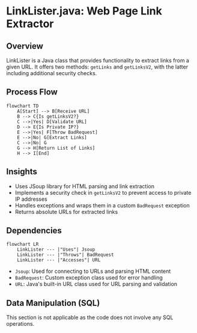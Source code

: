 # LinkLister.java: Web Page Link Extractor

## Overview

LinkLister is a Java class that provides functionality to extract links from a given URL. It offers two methods: `getLinks` and `getLinksV2`, with the latter including additional security checks.

## Process Flow

```mermaid
flowchart TD
    A[Start] --> B[Receive URL]
    B --> C{Is getLinksV2?}
    C -->|Yes| D[Validate URL]
    D --> E{Is Private IP?}
    E -->|Yes| F[Throw BadRequest]
    E -->|No| G[Extract Links]
    C -->|No| G
    G --> H[Return List of Links]
    H --> I[End]
```

## Insights

- Uses JSoup library for HTML parsing and link extraction
- Implements a security check in `getLinksV2` to prevent access to private IP addresses
- Handles exceptions and wraps them in a custom `BadRequest` exception
- Returns absolute URLs for extracted links

## Dependencies

```mermaid
flowchart LR
    LinkLister --- |"Uses"| Jsoup
    LinkLister --- |"Throws"| BadRequest
    LinkLister --- |"Accesses"| URL
```

- `Jsoup`: Used for connecting to URLs and parsing HTML content
- `BadRequest`: Custom exception class used for error handling
- `URL`: Java's built-in URL class used for URL parsing and validation

## Data Manipulation (SQL)

This section is not applicable as the code does not involve any SQL operations.
